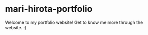 # mari-hirota-portfolio

Welcome to my portfolio website! Get to know me more through the website. :)
